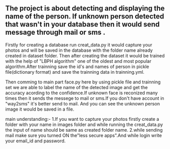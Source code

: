 ## The project is about detecting and displaying the name of the person. If unknown person detected that wasn't in your database then it would send message through mail or sms .
Firstly for creating a database run creat_data.py it would capture your photos and will be saved in the database with the folder name already created in dataset folder.
Then after creating the dataset it would be trained with the help of "LBPH algorithm" one of the oldest and most popular algorithm.After trainning save the id's and names of person in pickle file(dictionary format) and save the trainning data in trainning.yml.
    
 Then comming to main part face.py here by using pickle file and trainning set we are able to label the name of the detected image and
 get the accuracy acording to the confidence.If unknown face is reconized many times then it sends the messege to mail or sms.If you
 don't have account in "way2sms" it's better send to mail. And you can see the unknown person image it would be saved in a file. 
 
 
 main understanding:- 
 1.If you want to capture your photos firstly create a folder with your name in images folder and while running the creat_data.py the input 
 of name should be same as created folder name.
 2.while sending mail make sure you turned ON the"less secure apps".And while login write your email_id and password.
